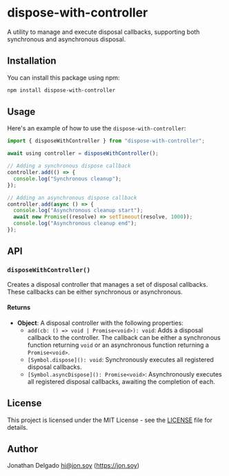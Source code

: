 # dispose-with-controller

A utility to manage and execute disposal callbacks, supporting both synchronous and asynchronous disposal.

## Installation

You can install this package using npm:

```bash
npm install dispose-with-controller
```

## Usage

Here's an example of how to use the `dispose-with-controller`:

```ts
import { disposeWithController } from "dispose-with-controller";

await using controller = disposeWithController();

// Adding a synchronous dispose callback
controller.add(() => {
  console.log("Synchronous cleanup");
});

// Adding an asynchronous dispose callback
controller.add(async () => {
  console.log("Asynchronous cleanup start");
  await new Promise((resolve) => setTimeout(resolve, 1000));
  console.log("Asynchronous cleanup end");
});
```

## API

### `disposeWithController()`

Creates a disposal controller that manages a set of disposal callbacks. These callbacks can be either synchronous or asynchronous.

#### Returns

- **Object**: A disposal controller with the following properties:
  - `add(cb: () => void | Promise<void>): void`: Adds a disposal callback to the controller. The callback can be either a synchronous function returning `void` or an asynchronous function returning a `Promise<void>`.
  - `[Symbol.dispose](): void`: Synchronously executes all registered disposal callbacks.
  - `[Symbol.asyncDispose](): Promise<void>`: Asynchronously executes all registered disposal callbacks, awaiting the completion of each.

## License

This project is licensed under the MIT License - see the [LICENSE](LICENSE) file for details.

## Author

Jonathan Delgado <hi@jon.soy> (https://jon.soy)

